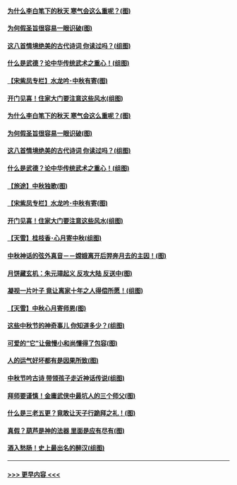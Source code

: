#### [为什么李白笔下的秋天 寒气会这么重呢？(图)](../pages/p7/905581.md?t=09141800) 
#### [为何假圣旨很容易一眼识破(图)](../pages/p7/906472.md?t=09141800) 
#### [这八首情境绝美的古代诗词 你读过吗？(组图)](../pages/p7/904852.md?t=09141800) 
#### [什么是武德？论中华传统武术之重心！(组图)](../pages/p7/906297.md?t=09141800) 
#### [【宋紫凤专栏】水龙吟･中秋有寄(图)](../pages/p7/907242.md?t=09141800) 
#### [开门见喜！住家大门要注意这些风水(组图)](../pages/p7/887510.md?t=09141800) 
#### [为什么李白笔下的秋天 寒气会这么重呢？(图)](../pages/p7/905581.md?t=09141800) 
#### [为何假圣旨很容易一眼识破(图)](../pages/p7/906472.md?t=09141800) 
#### [这八首情境绝美的古代诗词 你读过吗？(组图)](../pages/p7/904852.md?t=09141800) 
#### [什么是武德？论中华传统武术之重心！(组图)](../pages/p7/906297.md?t=09141800) 
#### [【旅途】中秋独歌(图)](../pages/p7/907261.md?t=09141800) 
#### [【宋紫凤专栏】水龙吟･中秋有寄(图)](../pages/p7/907242.md?t=09141800) 
#### [开门见喜！住家大门要注意这些风水(组图)](../pages/p7/887510.md?t=09141800) 
#### [【天雪】桂枝香･心月寄中秋(组图)](../pages/p7/907083.md?t=09141800) 
#### [中秋神话的弦外真音－－嫦娥离开后羿奔月去的主因！(图)](../pages/p7/906786.md?t=09141800) 
#### [月饼藏玄机：朱元璋起义 反攻大陆 反送中(图)](../pages/p7/906910.md?t=09141800) 
#### [凝视一片叶子 竟让离家十年之人得偿所愿！(组图)](../pages/p7/906191.md?t=09141800) 
#### [【天雪】中秋心月寄师恩(图)](../pages/p7/907075.md?t=09141800) 
#### [这些中秋节的神奇事儿 你知道多少？(组图)](../pages/p7/906789.md?t=09141800) 
#### [可爱的“它”让傲慢小和尚懂得了包容(图)](../pages/p7/906973.md?t=09141800) 
#### [人的运气好坏都有是因果所致(图)](../pages/p7/906555.md?t=09141800) 
#### [中秋节吟古诗 带领孩子走近神话传说(组图)](../pages/p7/906776.md?t=09141800) 
#### [拜师要谨慎！金庸武侠中最坑人的三个师父(图)](../pages/p7/892847.md?t=09141800) 
#### [什么是三老五更？竟敢让天子行跪拜之礼！(图)](../pages/p7/906907.md?t=09141800) 
#### [真假？葫芦是神的法器 里面是应有尽有(图)](../pages/p7/905582.md?t=09141800) 
#### [酒入愁肠！史上最出名的醉汉(组图)](../pages/p7/905435.md?t=09141800) 

----
#### [ >>> 更早内容 <<< ](../indexes/p7-earlier.md)
